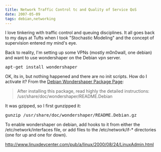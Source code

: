 ```yaml
---
title: Network Traffic Control tc and Quality of Service QoS 
date: 2007-05-09
tags: debian,networking
---
```

I love tinkering with traffic control and queuing disciplines. It all goes back to my days at Tufts when I took "Stochastic Modeling" and the concept of supervision entered my mind's eye.

Back to reality, I'm setting up some VPNs (mostly m0n0wall, one debian) and want to use wondershaper on the Debian vpn server.

<pre>apt-get install wondershaper</pre>

OK, its in, but nothing happened and there are no init scripts. How do I activate it? From the <a href="http://packages.debian.org/unstable/net/wondershaper">Debian Wondershaper Package Page</a>:

<blockquote>After installing this package, read highly the detailed instructions: /usr/share/doc/wondershaper/README.Debian</blockquote>

It was gzipped, so I first gunzipped it:

<pre>gunzip /usr/share/doc/wondershaper/README.Debian.gz</pre>

To enable wondershaper on debian,  add hooks to it from either the /etc/network/interfaces file, or add files to the /etc/network/if-* directories (one for up and one for down).

<http://www.linuxdevcenter.com/pub/a/linux/2000/08/24/LinuxAdmin.html>

